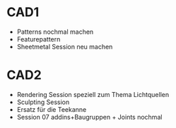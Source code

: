 
# CAD1

- Patterns nochmal machen 
- Featurepattern
- Sheetmetal Session neu machen 

# CAD2

- Rendering Session speziell zum Thema Lichtquellen 
- Sculpting Session 
- Ersatz für die Teekanne
- Session 07 addins+Baugruppen + Joints nochmal


